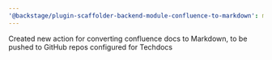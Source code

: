 ```yaml
---
'@backstage/plugin-scaffolder-backend-module-confluence-to-markdown': minor
---
```


Created new action for converting confluence docs to Markdown, to be pushed to GitHub repos configured for Techdocs
